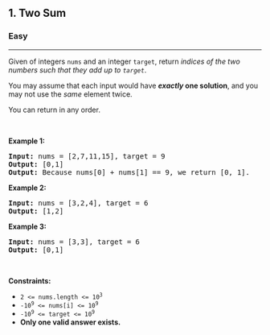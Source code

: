 <h2>1. Two Sum</h2><h3>Easy</h3><hr><div><p>Given <span id="tou-0-8e172b9d-6585-4207-bc92-1bcbf786904b" style="color: unset; font: unset; font-feature-settings: unset; font-kerning: unset; font-optical-sizing: unset; font-variation-settings: unset; forced-color-adjust: unset; text-orientation: unset; text-rendering: unset; -webkit-font-smoothing: unset; -webkit-locale: unset; -webkit-text-orientation: unset; -webkit-writing-mode: unset; writing-mode: unset; zoom: unset; place-content: unset; place-items: unset; place-self: unset; alignment-baseline: unset; animation: unset; appearance: unset; aspect-ratio: unset; backdrop-filter: unset; backface-visibility: unset; background: unset; background-blend-mode: unset; baseline-shift: unset; block-size: unset; border-block: unset; border: unset; border-radius: unset; border-collapse: unset; border-end-end-radius: unset; border-end-start-radius: unset; border-inline: unset; border-start-end-radius: unset; border-start-start-radius: unset; inset: unset; box-shadow: unset; box-sizing: unset; break-after: unset; break-before: unset; break-inside: unset; buffered-rendering: unset; caption-side: unset; caret-color: unset; clear: unset; clip: unset; clip-path: unset; clip-rule: unset; color-interpolation: unset; color-interpolation-filters: unset; color-rendering: unset; color-scheme: unset; columns: unset; column-fill: unset; gap: unset; column-rule: unset; column-span: unset; contain: unset; contain-intrinsic-size: unset; content: unset; content-visibility: unset; counter-increment: unset; counter-reset: unset; counter-set: unset; cursor: unset; cx: unset; cy: unset; d: unset; display: unset; dominant-baseline: unset; empty-cells: unset; fill: unset; fill-opacity: unset; fill-rule: unset; filter: unset; flex: unset; flex-flow: unset; float: unset; flood-color: unset; flood-opacity: unset; grid: unset; grid-area: unset; height: unset; hyphens: unset; image-orientation: unset; image-rendering: unset; inline-size: unset; inset-block: unset; inset-inline: unset; isolation: unset; letter-spacing: unset; lighting-color: unset; line-break: unset; list-style: unset; margin-block: unset; margin: unset; margin-inline: unset; marker: unset; mask: unset; mask-type: unset; max-block-size: unset; max-height: unset; max-inline-size: unset; max-width: unset; min-block-size: unset; min-height: unset; min-inline-size: unset; min-width: unset; mix-blend-mode: unset; object-fit: unset; object-position: unset; offset: unset; opacity: 1; order: unset; origin-trial-test-property: unset; orphans: unset; outline: unset; outline-offset: unset; overflow-anchor: unset; overflow-clip-margin: unset; overflow-wrap: unset; overflow: unset; overscroll-behavior-block: unset; overscroll-behavior-inline: unset; overscroll-behavior: unset; padding-block: unset; padding: unset; padding-inline: unset; page: unset; page-orientation: unset; paint-order: unset; perspective: unset; perspective-origin: unset; pointer-events: unset; position: unset; quotes: unset; r: unset; resize: unset; ruby-position: unset; rx: unset; ry: unset; scroll-behavior: unset; scroll-margin-block: unset; scroll-margin: unset; scroll-margin-inline: unset; scroll-padding-block: unset; scroll-padding: unset; scroll-padding-inline: unset; scroll-snap-align: unset; scroll-snap-stop: unset; scroll-snap-type: unset; shape-image-threshold: unset; shape-margin: unset; shape-outside: unset; shape-rendering: unset; size: unset; speak: unset; stop-color: unset; stop-opacity: unset; stroke: unset; stroke-dasharray: unset; stroke-dashoffset: unset; stroke-linecap: unset; stroke-linejoin: unset; stroke-miterlimit: unset; stroke-opacity: unset; stroke-width: unset; tab-size: unset; table-layout: unset; text-align: unset; text-align-last: unset; text-anchor: unset; text-combine-upright: unset; text-decoration: unset; text-decoration-skip-ink: unset; text-indent: unset; text-overflow: unset; text-shadow: unset; text-size-adjust: unset; text-transform: unset; text-underline-offset: unset; text-underline-position: unset; touch-action: unset; transform: unset; transform-box: unset; transform-origin: unset; transform-style: unset; transition: opacity 200ms ease-in-out 0ms; user-select: unset; vector-effect: unset; vertical-align: unset; visibility: unset; -webkit-app-region: unset; border-spacing: unset; -webkit-border-image: unset; -webkit-box-align: unset; -webkit-box-decoration-break: unset; -webkit-box-direction: unset; -webkit-box-flex: unset; -webkit-box-ordinal-group: unset; -webkit-box-orient: unset; -webkit-box-pack: unset; -webkit-box-reflect: unset; -webkit-highlight: unset; -webkit-hyphenate-character: unset; -webkit-line-break: unset; -webkit-line-clamp: unset; -webkit-mask-box-image: unset; -webkit-mask: unset; -webkit-mask-composite: unset; -webkit-perspective-origin-x: unset; -webkit-perspective-origin-y: unset; -webkit-print-color-adjust: unset; -webkit-rtl-ordering: unset; -webkit-ruby-position: unset; -webkit-tap-highlight-color: unset; -webkit-text-combine: unset; -webkit-text-decorations-in-effect: unset; -webkit-text-emphasis: unset; -webkit-text-emphasis-position: unset; -webkit-text-fill-color: unset; -webkit-text-security: unset; -webkit-text-stroke: unset; -webkit-transform-origin-x: unset; -webkit-transform-origin-y: unset; -webkit-transform-origin-z: unset; -webkit-user-drag: unset; -webkit-user-modify: unset; white-space: unset; widows: unset; width: unset; will-change: unset; word-break: unset; word-spacing: unset; x: unset; y: unset; z-index: unset;" lang="fr"></span> of integers <code>nums</code>&nbsp;and an integer <code>target</code>, return <em>indices of the two numbers such that they add up to <code>target</code></em>.</p>

<p>You may assume that each input would have <strong><em>exactly</em> one solution</strong>, and you may not use the <em>same</em> element twice.</p>

<p>You can return <span id="tou-0-d936d0b8-dcf4-46df-9059-9cecb9739dbf" style="all: unset;"></span> in any order.</p>

<p>&nbsp;</p>
<p><strong>Example 1:</strong></p>

<pre><strong>Input:</strong> nums = [2,7,11,15], target = 9
<strong>Output:</strong> [0,1]
<strong>Output:</strong> Because nums[0] + nums[1] == 9, we return [0, 1].
</pre>

<p><strong>Example 2:</strong></p>

<pre><strong>Input:</strong> nums = [3,2,4], target = 6
<strong>Output:</strong> [1,2]
</pre>

<p><strong>Example 3:</strong></p>

<pre><strong>Input:</strong> nums = [3,3], target = 6
<strong>Output:</strong> [0,1]
</pre>

<p>&nbsp;</p>
<p><strong>Constraints:</strong></p>

<ul>
	<li><code>2 &lt;= nums.length &lt;= 10<sup>3</sup></code></li>
	<li><code>-10<sup>9</sup> &lt;= nums[i] &lt;= 10<sup>9</sup></code></li>
	<li><code>-10<sup>9</sup> &lt;= target &lt;= 10<sup>9</sup></code></li>
	<li><strong>Only one valid answer exists.</strong></li>
</ul>
</div>